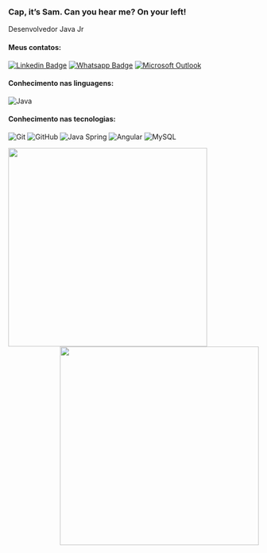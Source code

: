 ### Cap, it’s Sam. Can you hear me? On your left!

 Desenvolvedor Java Jr 

#### Meus contatos:
[![Linkedin Badge](https://img.shields.io/badge/LinkedIn-0077B5?style=for-the-badge&logo=linkedin&logoColor=white)](https://www.linkedin.com/in/fernanda-silva-66284a215/)
[![Whatsapp Badge](https://img.shields.io/badge/WhatsApp-25D366?style=for-the-badge&logo=whatsapp&logoColor=white&link=https://api.whatsapp.com/send?phone=5511972279090)](https://api.whatsapp.com/send?phone=5511977879413)
[![Microsoft Outlook](https://img.shields.io/badge/Microsoft_Outlook-0078D4?style=for-the-badge&logo=microsoft-outlook&logoColor=white)](mailto:lefeee1422@gmail.com)

#### Conhecimento nas linguagens:
![Java](https://img.shields.io/badge/-Java-000000?style=flat&logo=java)


#### Conhecimento nas tecnologias:
![Git](https://img.shields.io/badge/-Git-222222?style=flat&logo=git&logoColor=F05032)
![GitHub](https://img.shields.io/badge/-GitHub-222222?style=flat&logo=github&logoColor=181717)
![Java Spring](https://img.shields.io/badge/-Spring-222222?style=flat&logo=spring&logoColor=6DB33F)
![Angular](https://img.shields.io/badge/-Angular-DD0031?style=flat-square&logo=angular)
![MySQL](https://img.shields.io/badge/-MySQL-black?style=flat-square&logo=mysql)

<img align="left"  width="400px" src="https://github-readme-stats.vercel.app/api/top-langs/?username=Fernanda2207&layout=compact&theme=vision-friendly-dark" />
<img align="right" width="400px" src="https://github-readme-stats.vercel.app/api?username=Fernanda2207&show_icons=true,css&layout=compact&theme=vision-friendly-dark" />
